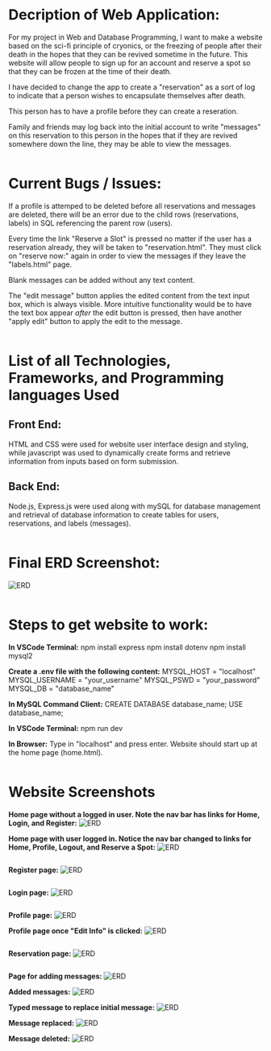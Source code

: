**<h1>Decription of Web Application:</h1>**

For my project in Web and Database Programming, I want to make a website based on the sci-fi principle of cryonics, or the freezing of people after their death in the hopes that they can be revived sometime in the future.  This website will allow people to sign up for an account and reserve a spot so that they can be frozen at the time of their death.  

I have decided to change the app to create a "reservation" as a sort of log to indicate that a person wishes to encapsulate themselves after death.  

This person has to have a profile before they can create a reseration.

Family and friends may log back into the initial account to write "messages" on this reservation to this person in the hopes that if they are revived somewhere down the line, they may be able to view the messages.
<pre>
</pre>

**<h1>Current Bugs / Issues:</h1>**
If a profile is attemped to be deleted before all reservations and messages are deleted, there will be an error due to the child rows (reservations, labels) in SQL referencing the parent row (users).

Every time the link "Reserve a Slot" is pressed no matter if the user has a reservation already, they will be taken to "reservation.html".  They must click on "reserve now:" again in order to view the messages if they leave the "labels.html" page.

Blank messages can be added without any text content.

The "edit message" button applies the edited content from the text input box, which is always visible.  More intuitive functionality would be to have the text box appear *after* the edit button is pressed, then have another "apply edit" button to apply the edit to the message.
<pre>
</pre>

**<h1> List of all Technologies, Frameworks, and Programming languages Used</h1>**

**<h2>Front End:</h2>**
HTML and CSS were used for website user interface design and styling, while javascript was used to dynamically create forms and retrieve information from inputs based on form submission.

**<h2>Back End:</h2>**
Node.js, Express.js were used along with mySQL for database management and retrieval of database information to create tables for users, reservations, and labels (messages).
<pre>
</pre>

**<h1>Final ERD Screenshot:</h1>**
![ERD]()

<pre>
</pre>

**<h1>Steps to get website to work:</h1>**
**In VSCode Terminal:**
npm install express
npm install dotenv
npm install mysql2

**Create a .env file with the following content:**
MYSQL_HOST = "localhost"
MYSQL_USERNAME = "your_username"
MYSQL_PSWD = "your_password"
MYSQL_DB = "database_name"


**In MySQL Command Client:**
CREATE DATABASE database_name;
USE database_name;

**In VSCode Terminal:**
npm run dev

**In Browser:**
Type in "localhost" and press enter.  Website should start up at the home page (home.html).

<pre>
</pre>

**<h1>Website Screenshots</h1>**

**Home page without a logged in user. Note the nav bar has links for Home, Login, and Register:**
![ERD]()

**Home page with user logged in. Notice the nav bar changed to links for Home, Profile, Logout, and Reserve a Spot:**
![ERD]()

<pre>
</pre>

**Register page:**
![ERD]()

<pre>
</pre>

**Login page:**
![ERD]()

<pre>
</pre>

**Profile page:**
![ERD]()

**Profile page once "Edit Info" is clicked:**
![ERD]()

<pre>
</pre>

**Reservation page:**
![ERD]()

<pre>
</pre>

**Page for adding messages:**
![ERD]()

**Added messages:**
![ERD]()

**Typed message to replace initial message:**
![ERD]()

**Message replaced:**
![ERD]()

**Message deleted:**
![ERD]()